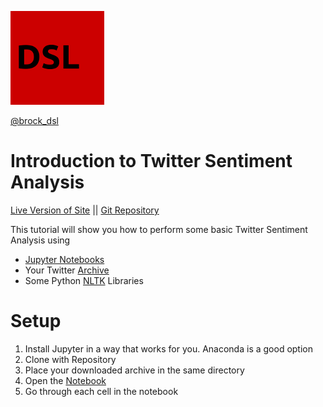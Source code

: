 ![DSL Logo](dsl_logo.png) 

[@brock_dsl](https://twitter.com/brock_dsl)

# Introduction to Twitter Sentiment Analysis

[Live Version of Site](https://brockdsl.github.io/intro_twitter_sentiment_analysis/)
 || [Git Repository](https://github.com/BrockDSL/intro_twitter_sentiment_analysis)

This tutorial will show you how to perform some basic Twitter Sentiment Analysis using
- [Jupyter Notebooks](https://jupyter.org/)
- Your Twitter [Archive](https://help.twitter.com/en/managing-your-account/how-to-download-your-twitter-archive)
- Some Python [NLTK](https://www.nltk.org/) Libraries

# Setup

1. Install Jupyter in a way that works for you. Anaconda is a good option
2. Clone with Repository
3. Place your downloaded archive in the same directory
4. Open the [Notebook](sentiment.ipynb)
5. Go through each cell in the notebook
